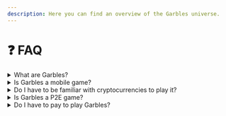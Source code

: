 ```yaml
---
description: Here you can find an overview of the Garbles universe.
---
```


# ❓ FAQ

<details>

<summary>What are Garbles?</summary>

Garbles are cute and funny creatures that originate from garbage. Different garbage types give birth to different garbles species through a process known as "Transmutation". Check how transmutation works on the relative [page](../gameplay/gameplay-overview/transmutation.md).

</details>

<details>

<summary>Is Garbles a mobile game?</summary>

Yes, Garbles is a mobile-first game that will be available on Android and iOS. Join our [**Discord**](https://discord.gg/yKvddrZ25u) if you want to become an early tester and try out the private beta!

</details>

<details>

<summary>Do I have to be familiar with cryptocurrencies to play it?</summary>

Garbles is a crypto game built for everyone, crypto and non-crypto users. Even if you don't know anything about blockchains, you can still play and have fun! If you don't have a crypto wallet, just signup with one of your social accounts and we'll create one for you in the game itself. You will still own and maintain the custody of all your assets (thanks to Web3auth). Easy as that!

</details>

<details>

<summary>Is Garbles a P2E game?</summary>

Completing missions to fight polluting trash monsters or completing daily challenges will get you rewards in the form of game items, NFT or tokens. Garbles is way more than an unsustanable P2E though! We are designing the game economy to balance the fun, incentives and positive impact on the planet.&#x20;

</details>

<details>

<summary>Do I have to pay to play Garbles?</summary>

You can start playing Garbles without spending any money! To make the most out of the game though, you will need a small amount of SOL to get a [transmuter](../gameplay/resources/nft/transmuters.md) or mint the [NFT](../gameplay/resources/nft/) that you find around. You can either transfer SOL to your game wallet or use the upcoming credit card integrations if you don't own any crypto outside of the game.&#x20;

</details>
